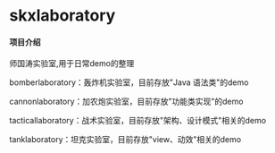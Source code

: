 # skxlaboratory

#### 项目介绍
师国涛实验室,用于日常demo的整理

bomberlaboratory：轰炸机实验室，目前存放"Java 语法类"的demo

cannonlaboratory：加农炮实验室，目前存放"功能类实现"的demo

tacticallaboratory：战术实验室，目前存放"架构、设计模式"相关的demo

tanklaboratory：坦克实验室，目前存放"view、动效"相关的demo


